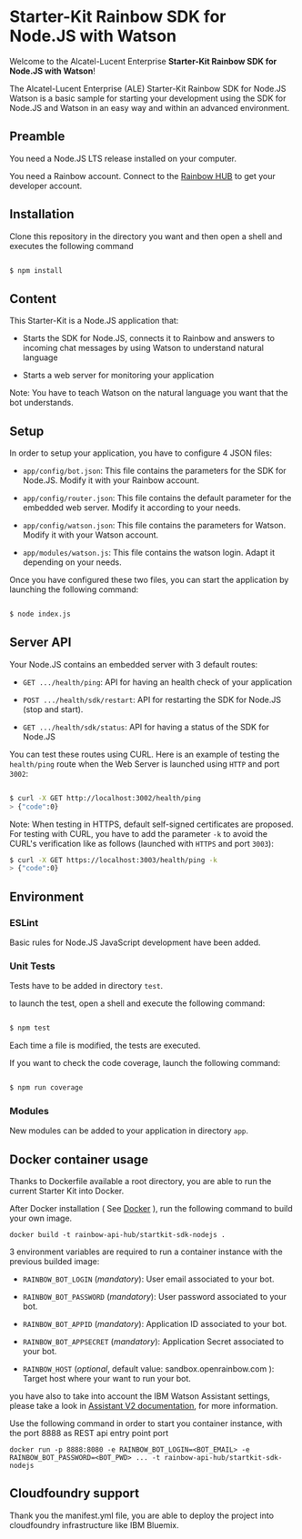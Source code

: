 # Starter-Kit Rainbow SDK for Node.JS with Watson

Welcome to the Alcatel-Lucent Enterprise **Starter-Kit Rainbow SDK for Node.JS with Watson**!

The Alcatel-Lucent Enterprise (ALE) Starter-Kit Rainbow SDK for Node.JS Watson is a basic sample for starting your development using the SDK for Node.JS and Watson in an easy way and within an advanced environment.


## Preamble

You need a Node.JS LTS release installed on your computer.

You need a Rainbow account. Connect to the [Rainbow HUB](https://hub.openrainbow.com) to get your developer account.


## Installation

Clone this repository in the directory you want and then open a shell and executes the following command

```bash

$ npm install

```

## Content

This Starter-Kit is a Node.JS application that:

- Starts the SDK for Node.JS, connects it to Rainbow and answers to incoming chat messages by using Watson to understand natural language

- Starts a web server for monitoring your application

Note: You have to teach Watson on the natural language you want that the bot understands. 


## Setup

In order to setup your application, you have to configure 4 JSON files:

- `app/config/bot.json`: This file contains the parameters for the SDK for Node.JS. Modify it with your Rainbow account.

- `app/config/router.json`: This file contains the default parameter for the embedded web server. Modify it according to your needs.

- `app/config/watson.json`: This file contains the parameters for Watson. Modify it with your Watson account. 

- `app/modules/watson.js`: This file contains the watson login. Adapt it depending on your needs.

Once you have configured these two files, you can start the application by launching the following command:

```bash

$ node index.js

```


## Server API

Your Node.JS contains an embedded server with 3 default routes:

- `GET .../health/ping`: API for having an health check of your application

- `POST .../health/sdk/restart`: API for restarting the SDK for Node.JS (stop and start).

- `GET .../health/sdk/status`: API for having a status of the SDK for Node.JS

You can test these routes using CURL. Here is an example of testing the `health/ping` route when the Web Server is launched using `HTTP` and port `3002`:

```bash

$ curl -X GET http://localhost:3002/health/ping
> {"code":0}

```

Note: When testing in HTTPS, default self-signed certificates are proposed. For testing with CURL, you have to add the parameter `-k` to avoid the CURL's verification like as follows (launched with `HTTPS` and port `3003`):

```bash
$ curl -X GET https://localhost:3003/health/ping -k
> {"code":0}

```


## Environment

### ESLint

Basic rules for Node.JS JavaScript development have been added.

### Unit Tests

Tests have to be added in directory `test`.

to launch the test, open a shell and execute the following command:

```bash

$ npm test

```

Each time a file is modified, the tests are executed.

If you want to check the code coverage, launch the following command:

```bash

$ npm run coverage

```

### Modules

New modules can be added to your application in directory `app`.

## Docker container usage

Thanks to Dockerfile available a root directory, you are able to run the current Starter Kit into Docker.

After Docker installation ( See [Docker](https://www.docker.com/community-edition) ), run the following command to build your own image.

```
docker build -t rainbow-api-hub/startkit-sdk-nodejs .
```

3 environment variables are required to run a container instance with the previous builded image:

- `RAINBOW_BOT_LOGIN` (_mandatory_): User email associated to your bot.

- `RAINBOW_BOT_PASSWORD` (_mandatory_): User password associated to your bot.

- `RAINBOW_BOT_APPID` (_mandatory_): Application ID associated to your bot.

- `RAINBOW_BOT_APPSECRET` (_mandatory_): Application Secret associated to your bot.

- `RAINBOW_HOST` (_optional_, default value: sandbox.openrainbow.com ): Target host where your want to  run your bot.

you have also to take into account the IBM Watson Assistant settings, please take a look in [Assistant V2 documentation](https://console.bluemix.net/apidocs/assistant-v2), for more information.

Use the following command in order to start you container instance, with the port 8888 as REST api entry point port

```
docker run -p 8888:8080 -e RAINBOW_BOT_LOGIN=<BOT_EMAIL> -e RAINBOW_BOT_PASSWORD=<BOT_PWD> ... -t rainbow-api-hub/startkit-sdk-nodejs
```

## Cloudfoundry support

Thank you the manifest.yml file, you are able to deploy the project into cloudfoundry infrastructure like IBM Bluemix.